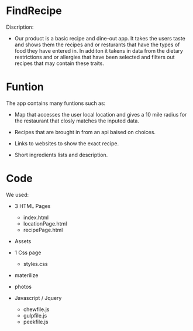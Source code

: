# FindRecipe

Discription: 

- Our product is a basic recipe and dine-out app. It takes the users taste and shows them the recipes and or resturants that have the types of food they have entered in. In additon it takens in data from the dietary restrictions and or allergies that have been selected and filters out recipes that may contain these traits.

# Funtion 

The app contains many funtions such as:

- Map that accesses the user local location and gives a 10 mile radius for the restaurant that closly matches the inputed data.

- Recipes that are brought in from an api baised on choices.

- Links to websites to show the exact recipe.

- Short ingredients lists and description.

# Code 

We used:

- 3 HTML Pages
    - index.html
    - locationPage.html
    - recipePage.html

- Assets
-   1 Css page
    - styles.css
- materilize
- photos

- Javascript / Jquery
    - chewfile.js
    - gulpfile.js
    - peekfile.js
